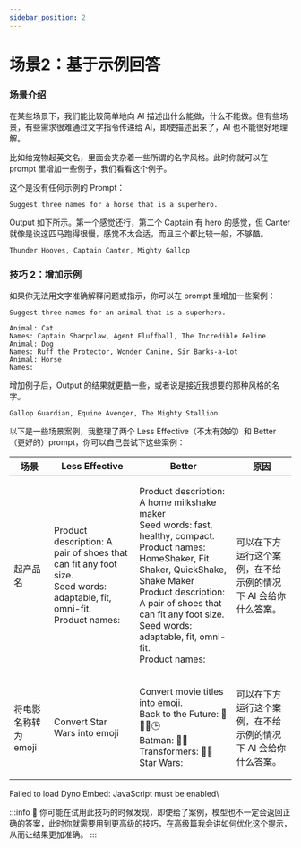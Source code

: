 ```yaml
---
sidebar_position: 2
---
```


# 场景2：基于示例回答

### 场景介绍

在某些场景下，我们能比较简单地向 AI 描述出什么能做，什么不能做。但有些场景，有些需求很难通过文字指令传递给 AI，即使描述出来了，AI 也不能很好地理解。

比如给宠物起英文名，里面会夹杂着一些所谓的名字风格。此时你就可以在 prompt 里增加一些例子，我们看看这个例子。

这个是没有任何示例的 Prompt：

```other
Suggest three names for a horse that is a superhero.
```

Output 如下所示。第一个感觉还行，第二个 Captain 有 hero 的感觉，但 Canter 就像是说这匹马跑得很慢，感觉不太合适，而且三个都比较一般，不够酷。

```other
Thunder Hooves, Captain Canter, Mighty Gallop
```

### **技巧 2：增加示例**

如果你无法用文字准确解释问题或指示，你可以在 prompt 里增加一些案例：

```other
Suggest three names for an animal that is a superhero.

Animal: Cat
Names: Captain Sharpclaw, Agent Fluffball, The Incredible Feline
Animal: Dog
Names: Ruff the Protector, Wonder Canine, Sir Barks-a-Lot
Animal: Horse
Names:
```

增加例子后，Output 的结果就更酷一些，或者说是接近我想要的那种风格的名字。

```other
Gallop Guardian, Equine Avenger, The Mighty Stallion
```

以下是一些场景案例，我整理了两个 Less Effective（不太有效的）和 Better（更好的）prompt，你可以自己尝试下这些案例：

| 场景            | Less Effective                                                                                                                     | Better                                                                                                                                                                                                                                                                                     | 原因                                |
| ------------- | ---------------------------------------------------------------------------------------------------------------------------------- | ------------------------------------------------------------------------------------------------------------------------------------------------------------------------------------------------------------------------------------------------------------------------------------------ | --------------------------------- |
| 起产品名          | <p>Product description: A pair of shoes that can fit any foot size.<br>Seed words: adaptable, fit, omni-fit.<br>Product names:</p> | <p>Product description: A home milkshake maker<br>Seed words: fast, healthy, compact.<br>Product names: HomeShaker, Fit Shaker, QuickShake, Shake Maker<br>Product description: A pair of shoes that can fit any foot size.<br>Seed words: adaptable, fit, omni-fit.<br>Product names:</p> | 可以在下方运行这个案例，在不给示例的情况下 AI 会给你什么答案。 |
| 将电影名称转为 emoji | Convert Star Wars into emoji                                                                                                       | <p>Convert movie titles into emoji.<br>Back to the Future: 👨👴🚗🕒<br>Batman: 🤵🦇<br>Transformers: 🚗🤖<br>Star Wars:</p>                                                                                                                                                                | 可以在下方运行这个案例，在不给示例的情况下 AI 会给你什么答案。 |

Failed to load Dyno Embed: JavaScript must be enabled\


:::info 🔴 你可能在试用此技巧的时候发现，即使给了案例，模型也不一定会返回正确的答案，此时你就需要用到更高级的技巧，在高级篇我会讲如何优化这个提示，从而让结果更加准确。 :::
